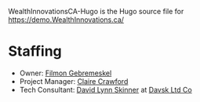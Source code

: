 WealthInnovationsCA-Hugo is the Hugo source file for 
https://demo.WealthInnovations.ca/

# Staffing
* Owner: [Filmon Gebremeskel](https://github.com/FilmonGebremeskel)
* Project Manager: [Claire Crawford](https://github.com/claire-crawford)
* Tech Consultant: [David Lynn Skinner](https://github.com/comaldave/) at [Davsk Ltd Co](github.com/Davsk/)
